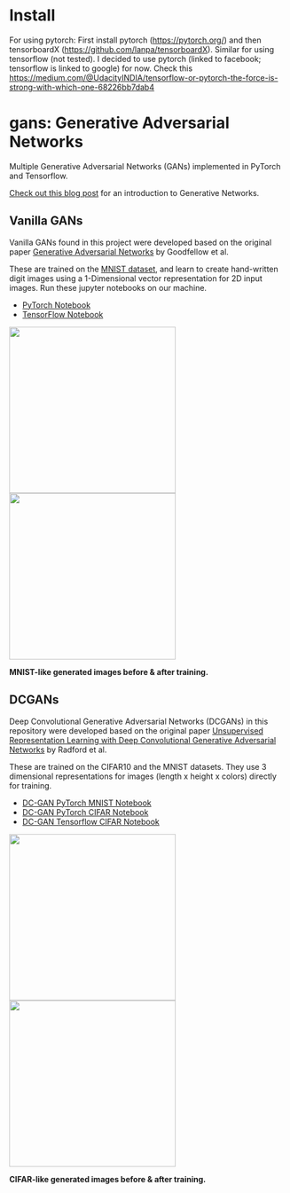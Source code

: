 # Install
For using pytorch: First install pytorch (https://pytorch.org/) and then tensorboardX (https://github.com/lanpa/tensorboardX).
Similar for using tensorflow (not tested). I decided to use pytorch (linked to facebook; tensorflow is linked to google) for now. Check this https://medium.com/@UdacityINDIA/tensorflow-or-pytorch-the-force-is-strong-with-which-one-68226bb7dab4 

#  gans: Generative Adversarial Networks
Multiple Generative Adversarial Networks (GANs) implemented in PyTorch and Tensorflow.

[Check out this blog post](https://medium.com/ai-society/gans-from-scratch-1-a-deep-introduction-with-code-in-pytorch-and-tensorflow-cb03cdcdba0f) for an introduction to Generative Networks. 

## Vanilla GANs
Vanilla GANs found in this project were developed based on the original paper [Generative Adversarial Networks](https://arxiv.org/abs/1406.2661) by Goodfellow et al.

These are trained on the [MNIST dataset](http://yann.lecun.com/exdb/mnist/), and learn to create hand-written digit images using a 1-Dimensional vector representation for 2D input images. Run these jupyter notebooks on our machine. 
- [PyTorch Notebook](https://github.com/Shintaro-Miyazaki/gans/blob/master/1.%20Vanilla%20GAN%20PyTorch.ipynb)
- [TensorFlow Notebook](https://github.com/Shintaro-Miyazaki/gans/blob/master/1.%20Vanilla%20GAN%20TensorFlow.ipynb)

<img src=".images/vanilla_mnist_pt_raw.png" width="300"> <img src=".images/vanilla_mnist_pt.png" width="300">

__MNIST-like generated images before & after training.__


## DCGANs
Deep Convolutional Generative Adversarial Networks (DCGANs) in this repository were developed based on the original paper [Unsupervised Representation Learning with Deep Convolutional Generative Adversarial Networks](https://arxiv.org/abs/1511.06434) by Radford et al.

These are trained on the CIFAR10 and the MNIST datasets. They use 3 dimensional representations for images (length x height x colors) directly for training.

- [DC-GAN PyTorch MNIST Notebook](https://github.com/Shintaro-Miyazaki/gans/blob/master/2.%20DC-GAN%20PyTorch-MNIST.ipynb)
- [DC-GAN PyTorch CIFAR Notebook](https://github.com/Shintaro-Miyazaki/gans/blob/master/2.%20DC-GAN%20PyTorch.ipynb)
- [DC-GAN Tensorflow CIFAR Notebook](https://github.com/Shintaro-Miyazaki/gans/blob/master/2.%20DC-GAN%20TensorFlow.ipynb)

<img src=".images/dcgan_cifar_pt_raw.png" width="300"> <img src=".images/dcgan_cifar_pt.png" width="300">

__CIFAR-like generated images before & after training.__

